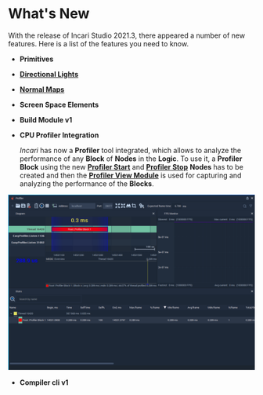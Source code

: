 # What's New

With the release of Incari Studio 2021.3, there appeared a number of new features. Here is a list of the features you need to know.

* **Primitives**

* [**Directional Lights**](scene-objects/lights.md)

* [**Normal Maps**](../modules/material-editor.md)

* **Screen Space Elements**

* **Build Module v1**

* **CPU Profiler Integration**
  
    _Incari_ has now a **Profiler** tool integrated, which allows to analyze the performance of any **Block** of **Nodes** in the **Logic**. To use it, a **Profiler Block** using the new [**Profiler Start**](../toolbox/development/profiler-start.md) and [**Profiler Stop**](../toolbox/development/profiler-stop.md) **Nodes** has to be created and then the [**Profiler View Module**](../modules/profiler-view.md) is used for capturing and analyzing the performance of the **Blocks**.

![](../.gitbook/assets/profiler-view-connected.png)

* **Compiler cli v1**